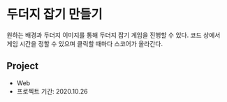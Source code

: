 # 두더지 잡기 만들기
원하는 배경과 두더지 이미지를 통해 두더지 잡기 게임을 진행할 수 있다.
코드 상에서 게임 시간을 정할 수 있으며 클릭할 때마다 스코어가 올라간다.
<br>

## Project
* Web
* 프로젝트 기간: 2020.10.26
<br>






